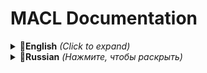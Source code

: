 # MACL Documentation

<details>
  <summary><strong>🔶English</strong> <i>(Click to expand)</i></summary>

# MACL - Minimal Analyze Configuration Language



</details>

<details>
  <summary><strong>🔶Russian</strong> <i>(Нажмите, чтобы раскрыть)</i></summary>

# MACL - Минимальный Язык Анализа для Конфигурации

## Для чего он нужен?

MACL был изначально задуман как анализ конфигураций покупок извне, но по итогу превратился в комактный
вариант записи конфигурации для абсолютно различных работ. Также можно сказать, что он является аналагом
.json, .yaml, .csv и других форматов записи данных.

```
❕Файл MACL имеет расширение .macld, где "d" - data.
```
<br>
<details>
  <summary><strong>🔶Семантика</strong></summary>

## Семантика языка
### 🔸Типы данных
  - <i>#</i> - автоданные
  - ABC - строка
  - 123 - числа
  - F# - формат
  - 00-00-00 - время или дата
  - E - элемент массива

### 🔸Типы расширения данных
  - L<#> - список
  - D<#.#> - именованный список
  - C<#> - цепочка данных

### 🔸Типы блоков
  - == - блок конфигурации
  - [] - блок данных
  - {} - блок списка
  - /// - отступ (любое количество)

### 🔸Экстенд-методы (для внешного общения с другими программами)
  - [Module] - модуль
  - [Formula] - формула (блок модуля)
  - [In-Data] - ввод данных (блок модуля)
  - [Out-Data] - вывод анилиза данных (блок модуля)
  - [Automodule] - <strong><i>в разработке</i></strong>

```
❕Как видите семантика языка максимально проста и компактна.
```

</details>

<details>
  <summary><strong>🔶Синтаксис</strong></summary>

## Синтаксис языка
### 🔸Конфигурация начинается:
  - с блока конфигурации
```
== Имя
```
  - далее данные
```
[#] Имя: Данные
[L<#>] Имя: { Данные1, Данные2 }
[D<#.#>] Имя: { Данные.1, Данные.2 }
[C<#>] Имя: Данные1.Данные2.Данные3
```
  - у MACL нет типизации на пробелы и отступы, поэтому запись может выглядеть так
```
[#]
  Имя: Данные
[L<#>]
  Имя: { Данные1, Данные2 }
[D<#.#>]
  Имя: { Данные.1, Данные.2 }
[C<#>]
  Имя: Данные1.Данные2.Данные3
```
  - MACL поддерживает более краткую запись данных, если они однотипные
```
[#]
  Имя: Данные
[L<#>]
  Имя1: { Данные1, Данные2 }
  Имя2: { Данные1, Данные2 }
  Имя3: { Данные1, Данные2 }
```
  - полная запись на MACL выглядит так
```
== Покупки

[ABC]
  Имя: Выгодное_Предложение
[123]
  ID: 39909

[L<ABC>]
  Товар: { Монеты, Кристаллы, Купюры }
  Бонусы: { Лазерный пистолет, Лазерные очки }
[L<D<123.F#-ISO4217>>]
  Цена: { 50.RUB, 20.USD }
[C<ABC>]
  UI: В_игре.Баннер.Кнопка
```
  - вместо данных можно использовать автоданные, но надо учитывать, что типизация остается и использовать любой тип данных
в блоке данных нельзя
```
== Покупки

[#]
  Имя: Выгодное_Предложение
[#]
  ID: 39909

[#]
  Товар: { Монеты, Кристаллы, Купюры }
  Бонусы: { Лазерный пистолет, Лазерные очки }
[#]
  Цена: { 50.RUB, 20.USD }
[#]
  UI: В_игре.Баннер.Кнопка
```
  - в MACL есть поддержка массивов, все что идет от блока конфигурации является как первый элемент массива (неявно)
```
== Покупки

[E]
  [#]
    Товар: { Монеты, Кристаллы, Купюры }
    Бонусы: { Лазерный пистолет, Лазерные очки }
  [#]
    Цена: { 50.RUB, 20.USD }
  [#]
    UI: В_игре.Баннер.Кнопка
[E]
  [#]
    Товар: { Монеты, Кристаллы, Купюры }
    Бонусы: { Лазерный пистолет, Лазерные очки }
  [#]
    Цена: { 50.RUB, 20.USD }
  [#]
    UI: В_игре.Баннер.Кнопка
```  

### 🔸Ключевое слово в MACL
```
NON
```
  - можно указать явно, что данные не имеют значения
```
[#]
    Цена: NON
```
  - можно упростить и оставить поле пустым
```
[#]
    Цена:
```

### 🔸<i>#</i> - автоданные нужны для упрощения написания данных, где принимающая сторона должна иметь поддержку анализа автоданных и преобразования в тип данных.

### 🔸[123] - для записи числовых значений, есть пару нюансов и ключевых слов для данного типа данных
  - целочисленное число
```
[123]
  Цена: 200
```
  - число с плавующей запятой
```
[123]
  Цена: 200.50F
  Цена: 200.50f
```
  - ключевое слово ZERO - явно указать обнуление числа
```
[D<ABC.123>]
  Товар: Монеты.ZERO 
```
  - ключевое слово SINGLE - явно указать единственное значение
```
[D<ABC.123>]
  Товар: Монеты.SINGLE 
```
  - ключевое слово MAX - явно указать максимальное значение чего либо
```
[D<ABC.123>]
  Товар: Монеты.MAX
```
  - ключевое слово RANDOM - если у числа нет точного значения
```
[D<ABC.123>]
  Товар: Монеты.RANDOM
```

### 🔸[F#] - формат служит задокументированным списком значений-констант (является строкой)
  - можно явно указать формат
```
[D<123.F#-ISO4217>] (Формат валюты)
  Цена: 200.USD
```
  - можно упростить запись без уточнения формата
```
[D<123.F#>]
  Цена: 200.USD
```

### 🔸[00-00-00] - формат для даты и времени
```
[00-00-00]
  Время: 02-04-40 (h.m.s)
  Дата: 05-02-2025 (d.m.y)
```

### 🔸[L<#>] - список для данных
  - полная запись блока
```
[L<#>]
[L<ABC>]
```
  - упрощенная запись блока
```
[L>#]
[L>ABC]
```
  - полная запись значений
```
[L<#>]
  Товар: { Книга, Стол, Ручка }
```
  - упрощенная запись значений
```
[L>#]
  Товар: Книга, Стол, Ручка
```
  - максимально компактная запись
```
[#]
  Товар: { Книга, Стол, Ручка }
[#]
  Товар: Книга, Стол, Ручка
```

### 🔸[D<#.#>] - именованный список для двух данных, удобно им описывать цены с валютой, количество вещей и остальное
  - полная запись блока
```
[D<#.#>]
[D<ABC.123>]
```
  - упрощенная запись блока
```
[D>#.#]
[D>ABC.123]
```
  - обычная запись одного значения
```
[D<#.#>]
  Товар: Книга.20
```
  - запись со списком
```
[L<D<ABC.123>>]
  Товар: { Книга.20, Стол.5, Ручка.60 }
[L<D#.#>>]
  Товар: { Книга.20, Стол.5, Ручка.60 }
[L>D>ABC.123]
  Товар: { Книга.20, Стол.5, Ручка.60 }
[L>D>#.#]
  Товар: { Книга.20, Стол.5, Ручка.60 }
[#]
  Товар: Книга.20, Стол.5, Ручка.60
```

### 🔸[C<#>] - цепочка данных требуется там, где надо описать вложения или иерархию. Нюанс в том, что можно строить вложение любым способом даже в контексте одной конфигурации
  - запись
```
[C<ABC>]
  UI: Меню.Панель.Кнопка
```
  - упрощенная запись
```
[C>#]
  UI: Меню.Панель.Кнопка
```
  - список <i>(для очень специфичных работ)</i>
```
[L>C>#]
  UI: { Меню.Панель.Кнопка, Кнопка.Цветная.Объемная }
```
  - компактная запись (если значений больше 2)
```
[#]
  UI: Меню.Панель.Кнопка, Кнопка.Цветная.Объемная
```
  - компактная, явная запись
```
[C>#]
  UI: Меню.Панель.Кнопка, Кнопка.Цветная.Объемная
```

</details> 

<details>
  <summary><strong>🔶Автозапись</strong></summary>
  
```
❕Фишкой MACL является - Автозапись, позволяющая писать конфигурацию максимально компактно, насколько это возможно
```

## Синтаксис автозаписи
### 🔸Пример
  - полная запись
```
== Покупки

[ABC]
  Имя: Выгодное_Предложение

[L<ABC>]
  Товар: { Монеты, Кристаллы, Купюры }
  Бонусы: { Лазерный пистолет, Лазерные очки }
[L<D<123.F#-ISO4217>>]
  Цена: { 50.RUB, 20.USD }
[C<ABC>]
  UI: В_игре.Баннер.Кнопка
```
  - полная автозапись
```
== Конфигурация: Покупки (можно добавить первое имя для блока конфигурации)

Имя: Выгодное_Предложение

Товар: { Монеты, Кристаллы, Купюры }
Бонусы: { Лазерный пистолет, Лазерные очки }
Цена: { 50.RUB, 20.USD }
UI: В_игре.Баннер.Кнопка (тот же принцип, [C>#] определяется когда больше 2 вложений)
```
  - упрощенная автозапись
```
== Покупки

Имя: Выгодное_Предложение

Товар: Монеты, Кристаллы, Купюры
Бонусы: Лазерный пистолет, Лазерные очки
Цена: 50.RUB, 20.USD
UI: В_игре.Баннер.Кнопка
```
  - максимально компактная автозапись
```
== Покупки
-Выгодное_Предложение (- неявно указать имя и [E] (элемент массива))
Товар:Монеты,Кристаллы,Купюры
Бонусы:Лазерный пистолет,Лазерные очки
Цена:50.RUB,20.USD
UI:В_игре.Баннер.Кнопка
```
  - максимально компактная автозапись на английском языке в стиле MACL
```
==purchase
-advantageousOffer
pur:money,crystals,banknotes
bns:laserGun,laserGlasses
buy:50.RUB,20.USD
gui:ingame.banner.button
```
  
</details>

<details>
  <summary><strong>🔶Стиль записи MACL</strong></summary>
  
##  Стиль записи MACL
### 🔸Я привела вас к тому, за что я полюбила MACL, за его максимальную компактность. Покажу основные принципы стиля записи:
  - используем английский язык как универсалный выбор, хотя можно именовать и записывать на абсолютно любом языке
  - для имен дается 3 символа, чтобы за счет длин строк сделать визуальное разделение без использования других символов
  - по возможности убераем все пробелы и отступы
  - есть 3 вида стиля автозаписи
```
==config:purchase

nam:classicOffer
pur:money
bns:NON
buy:35.RUB,10.USD
gui:ingame.banner.button
                              //(пробел для явного указания массива, можно и без него, но хуже читабельность)
nam:advantageousOffer
pur:money,crystals,banknotes
bns:laserGun,laserGlasses
buy:50.RUB,20.USD
gui:ingame.banner.button
```
```
==config:purchase
-nam:classicOffer
pur:money
bns:NON
buy:35.RUB,10.USD
gui:ingame.banner.button
-nam:advantageousOffer
pur:money,crystals,banknotes
bns:laserGun,laserGlasses
buy:50.RUB,20.USD
gui:ingame.banner.button
```
```
==purchase
-classicOffer
pur:money
bns:NON
buy:35.RUB,10.USD
gui:ingame.banner.button
-advantageousOffer
pur:money,crystals,banknotes
bns:laserGun,laserGlasses
buy:50.RUB,20.USD
gui:ingame.banner.button
```
  - настоящий пример
```
==purchase

-antiHeightDamage
gui:ingame.scene.spawnpoint.interactive.3dmodel.fullscreen.fullmade.buttons.edge.colorful
pur:premiumBooster.SINGLE
buy:49.RUB
ext:yellowColor

-generateDynamite
gui:ingame.scene.spawnpoint.interactive.3dmodel.fullscreen.fullmade.buttons.edge.colorful
pur:premiumBooster.SINGLE
buy:249.RUB
ext:yellowColor, mostExpensive

-adsOff
gui:ingame.scene.spawnpoint.interactive.3dmodel.fullscreen.fullmade.buttons.edge.colorful
pur:premiumPurchase.SINGLE 
buy:49.RUB
ext:yellowColor
```

</details>

<details>
  <summary><strong>🔶API C#</strong></summary>

<strong><i>В разработке...</i></strong>
  
</details>

</details>
